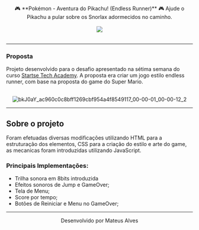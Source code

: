 <div align="center">🎮  **Pokémon - Aventura do Pikachu! (Endless Runner)** 🎮
Ajude o Pikachu a pular sobre os Snorlax adormecidos no caminho.</div>
<br>
<div align="center">
<img src="https://user-images.githubusercontent.com/105573836/177435809-36b65a56-0fd3-4a9e-a2e7-8fd847b0e862.gif" />
</div></br>
 
---
<h3>Proposta</h3>
Projeto desenvolvido para o desafio apresentado na sétima semana do curso  <a href="https://www.startse.com/techacademy/">Startse Tech Academy</a>. A proposta era criar um jogo estilo endless runner, com base na proposta do game do Super Mario.


<div align="center"><br>
 
![bkJ0aY_ac960c0c8bff1269cbf954a4f8549117_00-00-01_00-00-12_2](https://user-images.githubusercontent.com/100864562/175834773-f0f3ff29-3a25-4cfc-a525-7226870b22a2.gif)
 
</div>

---
<h2>Sobre o projeto</h2>
Foram efetuadas diversas modificações utilizando HTML para a estruturação dos elementos, CSS para a criação do estilo e arte do game, as mecanicas foram introduzidas utilizando JavaScript.
<h3>Principais Implementações:</h3>
<ul>
<li>Trilha sonora em 8bits introduzida
<li> Efeitos sonoros de Jump e GameOver;</li>
<li> Tela de Menu;</li>
<li> Score por tempo;</li>
<li> Botões de Reiniciar e Menu no GameOver;</li>
</ul>


---

<p align="center">Desenvolvido por Mateus Alves</p>
